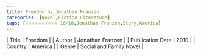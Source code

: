```yaml
---
title: Freedom by Jonathan Franzen
categories: [Novel,Fiction Literature]
tags: [⭐⭐⭐⭐⭐⭐⭐⭐⭐⭐ 10/10,Jonathan Franzen,Story,America]
---     
```

| Title | Freedom  |
| Author |  Jonathan Franzen  |
| Publication Date | 2010   |
| Country | America |
| Genre | Social and Family Novel  |
        